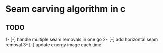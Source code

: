 # Seam carving algorithm in c

## TODO

1- [-] handle multiple seam removals in one go
2- [-] add horizontal seam removal
3- [-] update energy image each time
